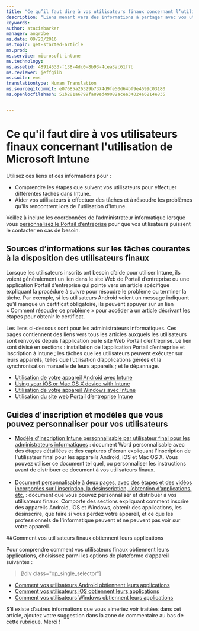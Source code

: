 ```yaml
---
title: "Ce qu’il faut dire à vos utilisateurs finaux concernant l’utilisation d’Intune | Microsoft Intune"
description: "Liens menant vers des informations à partager avec vos utilisateurs finaux"
keywords: 
author: staciebarker
manager: angrobe
ms.date: 09/20/2016
ms.topic: get-started-article
ms.prod: 
ms.service: microsoft-intune
ms.technology: 
ms.assetid: 48914533-f138-4dc0-8b93-4cea3ac61f7b
ms.reviewer: jeffgilb
ms.suite: ems
translationtype: Human Translation
ms.sourcegitcommit: e07685a26329b7374d9fe50d64bf9e4699c03180
ms.openlocfilehash: 51b281a6799fa89ed49082acea34024a6214e835


---
```




# Ce qu'il faut dire à vos utilisateurs finaux concernant l'utilisation de Microsoft Intune

Utilisez ces liens et ces informations pour :

- Comprendre les étapes que suivent vos utilisateurs pour effectuer différentes tâches dans Intune.
- Aider vos utilisateurs à effectuer des tâches et à résoudre les problèmes qu'ils rencontrent lors de l'utilisation d'Intune.

Veillez à inclure les coordonnées de l’administrateur informatique lorsque vous [personnalisez le Portail d’entreprise](/Intune/get-started/start-with-a-paid-subscription-to-microsoft-intune-step-7) pour que vos utilisateurs puissent le contacter en cas de besoin.


## Sources d’informations sur les tâches courantes à la disposition des utilisateurs finaux

Lorsque les utilisateurs inscrits ont besoin d’aide pour utiliser Intune, ils voient généralement un lien dans le site Web de Portail d’entreprise ou une application Portail d’entreprise qui pointe vers un article spécifique expliquant la procédure à suivre pour résoudre le problème ou terminer la tâche. Par exemple, si les utilisateurs Android voient un message indiquant qu’il manque un certificat obligatoire, ils peuvent appuyer sur un lien « Comment résoudre ce problème » pour accéder à un article décrivant les étapes pour obtenir le certificat. 

Les liens ci-dessous sont pour les administrateurs informatiques. Ces pages contiennent des liens vers tous les articles auxquels les utilisateurs sont renvoyés depuis l’application ou le site Web Portail d’entreprise. Le lien sont divisé en sections : installation de l’application Portail d’entreprise et inscription à Intune ; les tâches que les utilisateurs peuvent exécuter sur leurs appareils, telles que l’utilisation d’applications gérées et la synchronisation manuelle de leurs appareils ; et le dépannage.

- [Utilisation de votre appareil Android avec Intune](/Intune/EndUser/using-your-android-device-with-intune)
- [Using your iOS or Mac OS X device with Intune](/Intune/EndUser/using-your-ios-or-mac-os-x-device-with-intune)
- [Utilisation de votre appareil Windows avec Intune](/Intune/EndUser/using-your-windows-device-with-intune)
- [Utilisation du site web Portail d’entreprise Intune](/Intune/EndUser/using-the-intune-company-portal-website)


## Guides d'inscription et modèles que vous pouvez personnaliser pour vos utilisateurs

- [Modèle d'inscription Intune personnalisable par utilisateur final pour les administrateurs informatiques](https://gallery.technet.microsoft.com/End-user-Intune-enrollment-55dfd64a) : document Word personnalisable avec des étapes détaillées et des captures d'écran expliquant l'inscription de l'utilisateur final pour les appareils Android, iOS et Mac OS X. Vous pouvez utiliser ce document tel quel, ou personnaliser les instructions avant de distribuer ce document à vos utilisateurs finaux.</br></br>
- [Document personnalisable à deux pages, avec des étapes et des vidéos incorporées sur l'inscription, la désinscription, l’obtention d’applications, etc.](https://gallery.technet.microsoft.com/Intune-End-User-Enrollment-3a0c9b0c#content) : document que vous pouvez personnaliser et distribuer à vos utilisateurs finaux. Comporte des sections expliquant comment inscrire des appareils Android, iOS et Windows, obtenir des applications, les désinscrire, que faire si vous perdez votre appareil, et ce que les professionnels de l'informatique peuvent et ne peuvent pas voir sur votre appareil.

##Comment vos utilisateurs finaux obtiennent leurs applications

Pour comprendre comment vos utilisateurs finaux obtiennent leurs applications, choisissez parmi les options de plateforme d’appareil suivantes :

> [!div class="op_single_selector"]
- [Comment vos utilisateurs Android obtiennent leurs applications](how-your-android-users-get-their-apps.md)
- [Comment vos utilisateurs iOS obtiennent leurs applications](how-your-ios-users-get-their-apps.md)
- [Comment vos utilisateurs Windows obtiennent leurs applications](how-your-windows-users-get-their-apps.md)



S’il existe d’autres informations que vous aimeriez voir traitées dans cet article, ajoutez votre suggestion dans la zone de commentaire au bas de cette rubrique. Merci !



<!--HONumber=Sep16_HO3-->


